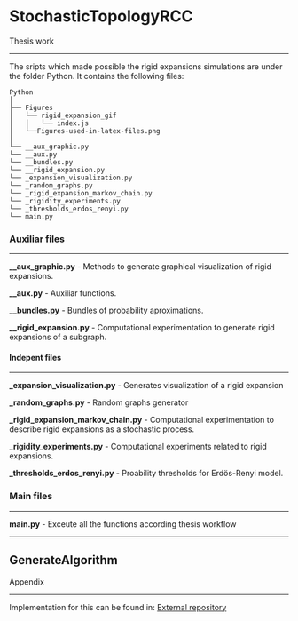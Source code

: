 # StochasticTopologyRCC
Thesis work

---

The sripts which made possible the rigid expansions simulations are under the folder Python. It contains the following files: 

```
Python
│
├── Figures
│   └── rigid_expansion_gif
│   │   └── index.js
│   └──Figures-used-in-latex-files.png
│   
└── __aux_graphic.py
└── __aux.py
└── __bundles.py
└── __rigid_expansion.py
└── _expansion_visualization.py
└── _random_graphs.py
└── _rigid_expansion_markov_chain.py
└── _rigidity_experiments.py
└── _thresholds_erdos_renyi.py
└── main.py
```
### Auxiliar files
------
**__aux_graphic.py** - Methods to generate graphical visualization of rigid expansions.

**__aux.py** - Auxiliar functions.

**__bundles.py** - Bundles of probability aproximations.

**__rigid_expansion.py** - Computational experimentation to generate rigid expansions of a subgraph.


#### Indepent files
------
**_expansion_visualization.py** - Generates visualization of a rigid expansion

**_random_graphs.py** - Random graphs generator

**_rigid_expansion_markov_chain.py** - Computational experimentation to describe rigid expansions as a stochastic process.

**_rigidity_experiments.py** - Computational experiments related to rigid expansions.

**_thresholds_erdos_renyi.py** - Proability thresholds for Erdös-Renyi model.

### Main files
------
**main.py** - Exceute all the functions according thesis workflow

---

## GenerateAlgorithm
Appendix

---
Implementation for this can be found in:
[External repository](https://github.com/RicardoChCz/GenerateAlgorithm)
